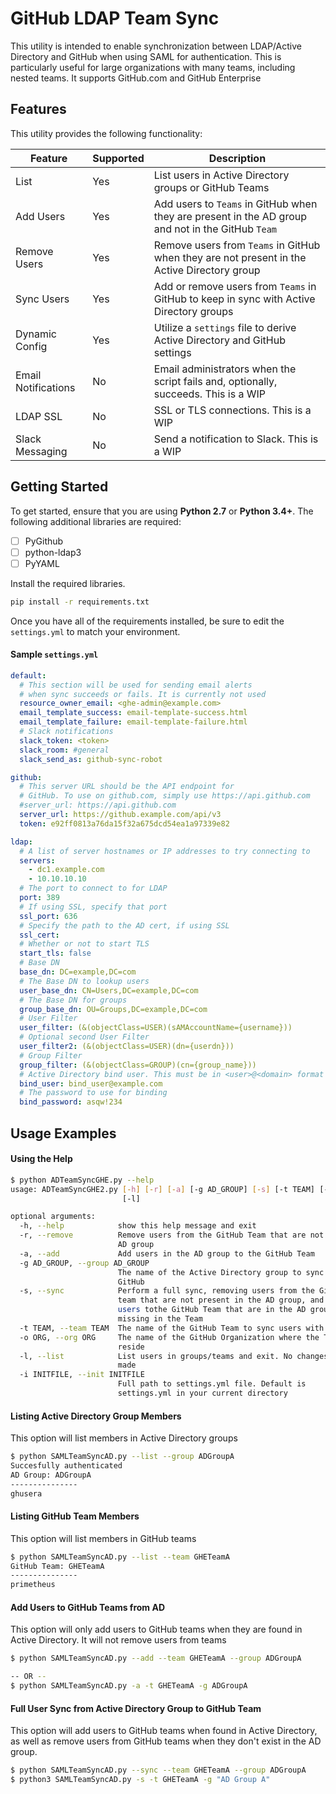 # GitHub LDAP Team Sync
This utility is intended to enable synchronization between LDAP/Active Directory and GitHub when using SAML for authentication. This is particularly useful for large organizations with many teams, including nested teams. It supports GitHub.com and GitHub Enterprise

## Features
This utility provides the following functionality:

| Feature | Supported | Description | 
| --- | --- | --- |
| List | Yes | List users in Active Directory groups or GitHub Teams |
| Add Users | Yes | Add users to `Teams` in GitHub when they are present in the AD group and not in the GitHub `Team` |
| Remove Users | Yes | Remove users from `Teams` in GitHub when they are not present in the Active Directory group |
| Sync Users | Yes | Add or remove users from `Teams` in GitHub to keep in sync with Active Directory groups |
| Dynamic Config | Yes | Utilize a `settings` file to derive Active Directory and GitHub settings |
| Email Notifications | No | Email administrators when the script fails and, optionally, succeeds. This is a WIP |
| LDAP SSL | No | SSL or TLS connections. This is a WIP |
| Slack Messaging | No | Send a notification to Slack. This is a WIP |

## Getting Started
To get started, ensure that you are using **Python 2.7** or **Python 3.4+**. The following additional libraries are required:

- [ ] PyGithub
- [ ] python-ldap3
- [ ] PyYAML

Install the required libraries.

```bash
pip install -r requirements.txt
```

Once you have all of the requirements installed, be sure to edit the `settings.yml` to match your environment.

#### Sample `settings.yml`

```yaml
default:
  # This section will be used for sending email alerts
  # when sync succeeds or fails. It is currently not used
  resource_owner_email: <ghe-admin@example.com>
  email_template_success: email-template-success.html
  email_template_failure: email-template-failure.html
  # Slack notifications
  slack_token: <token>
  slack_room: #general
  slack_send_as: github-sync-robot

github:
  # This server URL should be the API endpoint for
  # GitHub. To use on github.com, simply use https://api.github.com
  #server_url: https://api.github.com
  server_url: https://github.example.com/api/v3
  token: e92ff0813a76da15f32a675dcd54ea1a97339e82

ldap:
  # A list of server hostnames or IP addresses to try connecting to
  servers:
    - dc1.example.com
    - 10.10.10.10
  # The port to connect to for LDAP
  port: 389
  # If using SSL, specify that port
  ssl_port: 636
  # Specify the path to the AD cert, if using SSL
  ssl_cert:
  # Whether or not to start TLS
  start_tls: false
  # Base DN
  base_dn: DC=example,DC=com
  # The Base DN to lookup users
  user_base_dn: CN=Users,DC=example,DC=com
  # The Base DN for groups
  group_base_dn: OU=Groups,DC=example,DC=com
  # User Filter
  user_filter: (&(objectClass=USER)(sAMAccountName={username}))
  # Optional second User Filter
  user_filter2: (&(objectClass=USER)(dn={userdn}))
  # Group Filter
  group_filter: (&(objectClass=GROUP)(cn={group_name}))
  # Active Directory bind user. This must be in <user>@<domain> format
  bind_user: bind_user@example.com
  # The password to use for binding
  bind_password: asqw!234
```

## Usage Examples
#### Using the Help

```bash
$ python ADTeamSyncGHE.py --help
usage: ADTeamSyncGHE2.py [-h] [-r] [-a] [-g AD_GROUP] [-s] [-t TEAM] [-o ORG]
                         [-l]

optional arguments:
  -h, --help            show this help message and exit
  -r, --remove          Remove users from the GitHub Team that are not in the
                        AD group
  -a, --add             Add users in the AD group to the GitHub Team
  -g AD_GROUP, --group AD_GROUP
                        The name of the Active Directory group to sync with
                        GitHub
  -s, --sync            Perform a full sync, removing users from the GitHub
                        team that are not present in the AD group, and adding
                        users tothe GitHub Team that are in the AD group
                        missing in the Team
  -t TEAM, --team TEAM  The name of the GitHub Team to sync users with
  -o ORG, --org ORG     The name of the GitHub Organization where the Teams
                        reside
  -l, --list            List users in groups/teams and exit. No changes are
                        made
  -i INITFILE, --init INITFILE
                        Full path to settings.yml file. Default is 
                        settings.yml in your current directory
```

#### Listing Active Directory Group Members
This option will list members in Active Directory groups
```bash
$ python SAMLTeamSyncAD.py --list --group ADGroupA
Succesfully authenticated
AD Group: ADGroupA
---------------
ghusera
```

#### Listing GitHub Team Members
This option will list members in GitHub teams
```bash
$ python SAMLTeamSyncAD.py --list --team GHETeamA
GitHub Team: GHETeamA
---------------
primetheus
```

#### Add Users to GitHub Teams from AD
This option will only add users to GitHub teams when they are found in Active Directory. It will not remove users from teams
```bash
$ python SAMLTeamSyncAD.py --add --team GHETeamA --group ADGroupA

-- OR --
$ python SAMLTeamSyncAD.py -a -t GHETeamA -g ADGroupA
```

#### Full User Sync from Active Directory Group to GitHub Team
This option will add users to GitHub teams when found in Active Directory, as well as remove users from GitHub teams when they don't exist in the AD group. 

```bash
$ python SAMLTeamSyncAD.py --sync --team GHETeamA --group ADGroupA
$ python3 SAMLTeamSyncAD.py -s -t GHETeamA -g "AD Group A"
```
